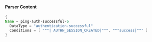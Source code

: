 #### Parser Content
```Java
{
Name = ping-auth-successful-6
  DataType = "authentication-successful"
  Conditions = [ """| AUTHN_SESSION_CREATED|""", """success|""" ]
}
```